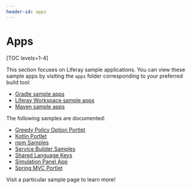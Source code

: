 ```yaml
---
header-id: apps
---
```


# Apps

[TOC levels=1-4]

This section focuses on Liferay sample applications. You can view these sample
apps by visiting the `apps` folder corresponding to your preferred build tool:

- [Gradle sample apps](https://github.com/liferay/liferay-blade-samples/tree/7.0/gradle/apps)
- [Liferay Workspace sample apps](https://github.com/liferay/liferay-blade-samples/tree/7.0/liferay-workspace/apps)
- [Maven sample apps](https://github.com/liferay/liferay-blade-samples/tree/7.0/maven/apps)

The following samples are documented:

- [Greedy Policy Option Portlet](greedy-policy-option-portlet)
- [Kotlin Portlet](kotlin-portlet)
- [npm Samples](npm-samples)
- [Service Builder Samples](service-builder-samples)
- [Shared Language Keys](shared-language-keys)
- [Simulation Panel App](simulation-panel-app)
- [Spring MVC Portlet](spring-mvc-portlet)

Visit a particular sample page to learn more!
